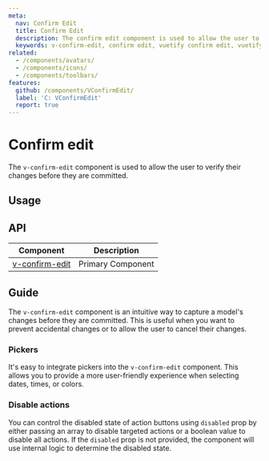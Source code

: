 ```yaml
---
meta:
  nav: Confirm Edit
  title: Confirm Edit
  description: The confirm edit component is used to allow the user to verify their changes before they are committed. This is useful when you want to prevent accidental changes or to allow the user to cancel their changes.
  keywords: v-confirm-edit, confirm edit, vuetify confirm edit, vuetify confirm edit component, vuetify confirm edit examples
related:
  - /components/avatars/
  - /components/icons/
  - /components/toolbars/
features:
  github: /components/VConfirmEdit/
  label: 'C: VConfirmEdit'
  report: true
---
```


# Confirm edit

The `v-confirm-edit` component is used to allow the user to verify their changes before they are committed.

<PageFeatures />

<DocIntroduced version="3.6.0" />

## Usage

<ExamplesUsage name="v-confirm-edit" />

<PromotedEntry />

## API

| Component | Description |
| - | - |
| [v-confirm-edit](/api/v-confirm-edit/) | Primary Component |

<ApiInline hide-links />

## Guide

The `v-confirm-edit` component is an intuitive way to capture a model's changes before they are committed. This is useful when you want to prevent accidental changes or to allow the user to cancel their changes.

### Pickers

It's easy to integrate pickers into the `v-confirm-edit` component. This allows you to provide a more user-friendly experience when selecting dates, times, or colors.

<ExamplesExample file="v-confirm-edit/misc-date-picker" />

### Disable actions

You can control the disabled state of action buttons using `disabled` prop by either passing an array to disable targeted actions or a boolean value to disable all actions. If the `disabled` prop is not provided, the component will use internal logic to determine the disabled state.

<ExamplesExample file="v-confirm-edit/misc-disable-actions" />
